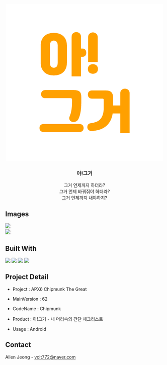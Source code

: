 
<!-- PROJECT LOGO -->
<br />
<div align="center">
    <img src="https://github.com/volt772/chipmunk/blob/v1/project_thumbnail.png" alt="Logo">
 
  <h3 align="center">아!그거</h3>

  <p align="center">
    그거 언제까지 하더라? <br/>그거 언제 바꿔줘야 하더라? <br/>그거 언제까지 내야하지?
  </p>
</div>


<!-- ABOUT THE PROJECT -->
## Images
<img src="https://user-images.githubusercontent.com/57861321/227073377-115bc8be-ed57-4f94-bdb3-a9492be3dc33.png"><br/>
<img src="https://user-images.githubusercontent.com/57861321/227073373-3355619c-82f4-423d-9b76-9bd5c2d8e61f.png"><br/>



## Built With
<a href="https://developer.android.com/jetpack?hl=ko"><img src="https://img.shields.io/badge/Android-3DDC84?style=flat-square&logo=Android&logoColor=FFFFFF"/></a>
<a href="https://kotlinlang.org/"><img src="https://img.shields.io/badge/Kotlin-7F52FF?style=flat-square&logo=Kotlin&logoColor=FFFFFF"/></a>
<a href="https://firebase.google.com/?hl=ko"><img src="https://img.shields.io/badge/firebase-FFCA28?style=flat-square&logo=firebase&logoColor=FFFFFF"/></a>
<a href="https://developer.android.com/jetpack"><img src="https://img.shields.io/badge/jetpackcompose-4285F4?style=flat-square&logo=jetpackcompose&logoColor=FFFFFF"/></a>


<!-- CONTACT -->
## Project Detail

* Project : APX6 Chipmunk The Great

* MainVersion : 62

* CodeName : Chipmunk

* Product : 아!그거 - 내 머리속의 간단 체크리스트

* Usage : Android




<!-- CONTACT -->
## Contact

Allen Jeong - volt772@naver.com
